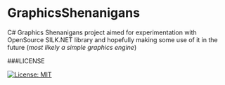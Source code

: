 # GraphicsShenanigans
C# Graphics Shenanigans project aimed for experimentation with OpenSource SILK.NET library and hopefully making some use of it in the future (*most likely a simple graphics engine*)




###LICENSE

[![License: MIT](https://img.shields.io/badge/License-MIT-yellow.svg)](https://opensource.org/licenses/MIT)
